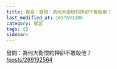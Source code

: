 ```yaml
---
title: 複習：發問：為何大衛恨約押卻不敢殺他？
last_modified_at: 1657591200
category: 複習
tags: []
sidebar: 
---
```


<p>發問：為何大衛恨約押卻不敢殺他？<br/>
<a href="/posts/269192564" target="_blank">/posts/269192564</a></p>
<p> </p>
